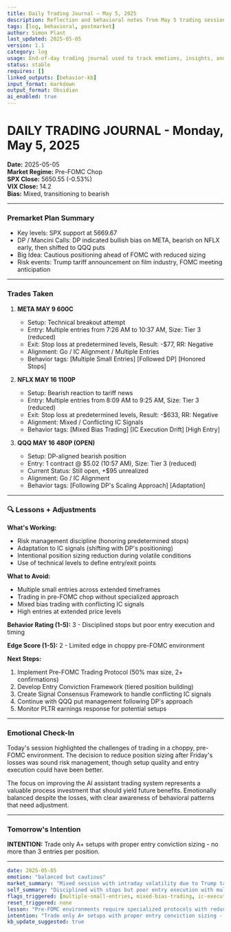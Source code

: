 ```yaml
---
title: Daily Trading Journal – May 5, 2025  
description: Reflection and behavioral notes from May 5 trading session  
tags: [log, behavioral, postmarket]  
author: Simon Plant  
last_updated: 2025-05-05  
version: 1.1
category: log  
usage: End-of-day trading journal used to track emotions, insights, and system discipline  
status: stable  
requires: []  
linked_outputs: [behavior-kb]  
input_format: markdown  
output_format: Obsidian  
ai_enabled: true  
---
```



# DAILY TRADING JOURNAL - Monday, May 5, 2025

**Date:** 2025-05-05  
**Market Regime:** Pre-FOMC Chop  
**SPX Close:** 5650.55 (-0.53%)  
**VIX Close:** 14.2  
**Bias:** Mixed, transitioning to bearish

---

### Premarket Plan Summary
- Key levels: SPX support at 5669.67
- DP / Mancini Calls: DP indicated bullish bias on META, bearish on NFLX early, then shifted to QQQ puts
- Big Idea: Cautious positioning ahead of FOMC with reduced sizing
- Risk events: Trump tariff announcement on film industry, FOMC meeting anticipation

---

### Trades Taken
1. **META MAY 9 600C**
   - Setup: Technical breakout attempt
   - Entry: Multiple entries from 7:26 AM to 10:37 AM, Size: Tier 3 (reduced)
   - Exit: Stop loss at predetermined levels, Result: -$77, RR: Negative
   - Alignment: Go / IC Alignment / Multiple Entries
   - Behavior tags: [Multiple Small Entries] [Followed DP] [Honored Stops]

2. **NFLX MAY 16 1100P**
   - Setup: Bearish reaction to tariff news
   - Entry: Multiple entries from 8:09 AM to 9:25 AM, Size: Tier 3 (reduced)
   - Exit: Stop loss at predetermined levels, Result: -$633, RR: Negative
   - Alignment: Mixed / Conflicting IC Signals
   - Behavior tags: [Mixed Bias Trading] [IC Execution Drift] [High Entry]

3. **QQQ MAY 16 480P (OPEN)**
   - Setup: DP-aligned bearish position
   - Entry: 1 contract @ $5.02 (10:57 AM), Size: Tier 3 (reduced)
   - Current Status: Still open, +$95 unrealized
   - Alignment: Go / IC Alignment
   - Behavior tags: [Following DP's Scaling Approach] [Adaptation]

---

### 🔍 Lessons + Adjustments

**What's Working:**
- Risk management discipline (honoring predetermined stops)
- Adaptation to IC signals (shifting with DP's positioning)
- Intentional position sizing reduction during volatile conditions
- Use of technical levels to define entry/exit points

**What to Avoid:**
- Multiple small entries across extended timeframes
- Trading in pre-FOMC chop without specialized approach
- Mixed bias trading with conflicting IC signals
- High entries at extended price levels

**Behavior Rating (1-5):** 3 - Disciplined stops but poor entry execution and timing

**Edge Score (1-5):** 2 - Limited edge in choppy pre-FOMC environment

**Next Steps:**
1. Implement Pre-FOMC Trading Protocol (50% max size, 2+ confirmations)
2. Develop Entry Conviction Framework (tiered position building)
3. Create Signal Consensus Framework to handle conflicting IC signals
4. Continue with QQQ put management following DP's approach
5. Monitor PLTR earnings response for potential setups

---

### Emotional Check-In
Today's session highlighted the challenges of trading in a choppy, pre-FOMC environment. The decision to reduce position sizing after Friday's losses was sound risk management, though setup quality and entry execution could have been better.

The focus on improving the AI assistant trading system represents a valuable process investment that should yield future benefits. Emotionally balanced despite the losses, with clear awareness of behavioral patterns that need adjustment.

---

### Tomorrow's Intention

**INTENTION:** Trade only A+ setups with proper entry conviction sizing - no more than 3 entries per position.

---

```yaml
date: 2025-05-05
emotion: "balanced but cautious"
market_summary: "Mixed session with intraday volatility due to Trump tariffs and pre-FOMC positioning"
self_summary: "Disciplined with stops but poor entry execution with multiple small positions"
flags_triggered: [multiple-small-entries, mixed-bias-trading, ic-execution-drift]
reset_triggered: none
lesson: "Pre-FOMC environments require specialized protocols with reduced size and higher confirmation thresholds"
intention: "Trade only A+ setups with proper entry conviction sizing - no more than 3 entries per position"
kb_update_suggested: true
```